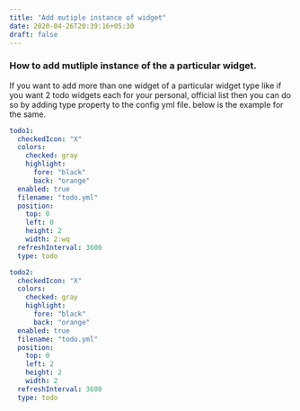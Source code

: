 ```yaml
---
title: "Add mutiple instance of widget"
date: 2020-04-26T20:39:16+05:30
draft: false
---
```


### How to add mutliple instance of the a particular widget.

If you want to add more than one widget of a particular widget type like if you want 2 todo widgets each for
your personal, official list then you can do so by adding type property to the config yml file. below is the example for the same.

```yaml
todo1:
  checkedIcon: "X"
  colors:
    checked: gray
    highlight:
      fore: "black"
      back: "orange"
  enabled: true
  filename: "todo.yml"
  position:
    top: 0
    left: 0
    height: 2
    width: 2:wq
  refreshInterval: 3600
  type: todo
```
```yaml
todo2:
  checkedIcon: "X"
  colors:
    checked: gray
    highlight:
      fore: "black"
      back: "orange"
  enabled: true
  filename: "todo.yml"
  position:
    top: 0
    left: 2
    height: 2
    width: 2
  refreshInterval: 3600
  type: todo
```
